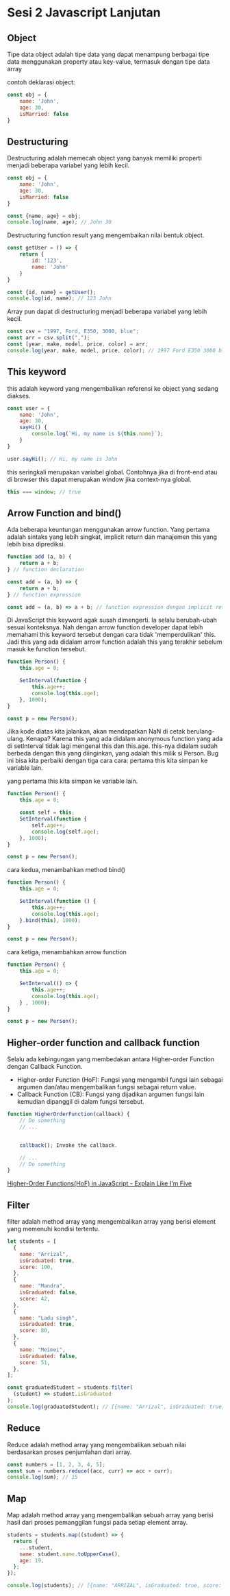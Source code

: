 # Sesi 2 Javascript Lanjutan

## Object

Tipe data object adalah tipe data yang dapat menampung berbagai tipe data menggunakan property atau key-value, termasuk dengan tipe data array

contoh deklarasi object:

```javascript
const obj = {
    name: 'John',
    age: 30,
    isMarried: false
}
```

## Destructuring

Destructuring adalah memecah object yang banyak memiliki properti menjadi beberapa variabel yang lebih kecil.

```javascript
const obj = {
    name: 'John',
    age: 30,
    isMarried: false
}

const {name, age} = obj;
console.log(name, age); // John 30
```

Destructuring function result yang mengembaikan nilai bentuk object.

```javascript
const getUser = () => {
    return {
        id: '123',
        name: 'John'
    }
}

const {id, name} = getUser();
console.log(id, name); // 123 John
```

Array pun dapat di destructuring menjadi beberapa variabel yang lebih kecil.

```javascript
const csv = "1997, Ford, E350, 3000, blue";
const arr = csv.split(",");
const [year, make, model, price, color] = arr;
console.log(year, make, model, price, color); // 1997 Ford E350 3000 blue
```

## This keyword

this adalah keyword yang mengembalikan referensi ke object yang sedang diakses.

```javascript
const user = {
    name: 'John',
    age: 30,
    sayHi() {
        console.log(`Hi, my name is ${this.name}`);
    }
}

user.sayHi(); // Hi, my name is John
```

this seringkali merupakan variabel global. Contohnya jika di front-end atau di browser this dapat merupakan window jika context-nya global.

```javascript
this === window; // true
```

## Arrow Function and bind()

Ada beberapa keuntungan menggunakan arrow function. Yang pertama adalah sintaks yang lebih singkat, implicit return dan manajemen this yang lebih bisa diprediksi.

```javascript
function add (a, b) {
    return a + b;
} // function declaration

const add = (a, b) => {
    return a + b;
} // function expression

const add = (a, b) => a + b; // function expression dengan implicit return
```

Di JavaScript this keyword agak susah dimengerti. Ia selalu berubah-ubah sesuai konteksnya. Nah dengan arrow function developer dapat lebih memahami this keyword tersebut dengan cara tidak 'memperdulikan' this. Jadi this yang ada didalam arrow function adalah this yang terakhir sebelum masuk ke function tersebut.

```javascript
function Person() {
    this.age = 0;

    SetInterval(function {
        this.age++;
        console.log(this.age);
    }, 1000);
}

const p = new Person();
```

Jika kode diatas kita jalankan, akan mendapatkan NaN di cetak berulang-ulang. Kenapa? Karena this yang ada didalam anonymous function yang ada di setInterval tidak lagi mengenal this dan this.age. this-nya didalam sudah berbeda dengan this yang diinginkan, yang adalah this milik si Person. Bug ini bisa kita perbaiki dengan tiga cara cara: pertama this kita simpan ke variable lain.

yang pertama this kita simpan ke variable lain.

```javascript
function Person() {
    this.age = 0;

    const self = this;
    SetInterval(function {
        self.age++;
        console.log(self.age);
    }, 1000);
}

const p = new Person();
```

cara kedua, menambahkan method bind()

```javascript
function Person() {
    this.age = 0;

    SetInterval(function () {
        this.age++;
        console.log(this.age);
    }.bind(this), 1000);
}

const p = new Person();
```

cara ketiga, menambahkan arrow function

```javascript
function Person() {
    this.age = 0;

    SetInterval(() => {
        this.age++;
        console.log(this.age);
    } , 1000);
}

const p = new Person();
```

## Higher-order function and callback function

Selalu ada kebingungan yang membedakan antara Higher-order Function dengan Callback Function.

- Higher-order Function (HoF): Fungsi yang mengambil fungsi lain sebagai argumen dan/atau mengembalikan fungsi sebagai return value.
- Callback Function (CB): Fungsi yang dijadikan argumen fungsi lain kemudian dipanggil di dalam fungsi tersebut.

```javascript
function HigherOrderFunction(callback) {
    // Do something
    // ...


    callback(); Invoke the callback.

    // ...
    // Do something
}
```

[Higher-Order Functions(HoF) in JavaScript - Explain Like I'm Five](https://blog.greenroots.info/higher-order-functions-in-javascript)

## Filter

filter adalah method array yang mengembalikan array yang berisi element yang memenuhi kondisi tertentu.

```javascript
let students = [
  {
    name: "Arrizal",
    isGraduated: true,
    score: 100,
  },
  {
    name: "Mandra",
    isGraduated: false,
    score: 42,
  },
  {
    name: "Ladu singh",
    isGraduated: true,
    score: 80,
  },
  {
    name: "Meimei",
    isGraduated: false,
    score: 51,
  },
];

const graduatedStudent = students.filter(
  (student) => student.isGraduated
);
console.log(graduatedStudent); // [{name: "Arrizal", isGraduated: true, score: 100}, {name: "Ladu singh", isGraduated: true, score: 80}]

```

## Reduce

Reduce adalah method array yang mengembalikan sebuah nilai berdasarkan proses penjumlahan dari array.

```javascript
const numbers = [1, 2, 3, 4, 5];
const sum = numbers.reduce((acc, curr) => acc + curr);
console.log(sum); // 15
```


## Map

Map adalah method array yang mengembalikan sebuah array yang berisi hasil dari proses pemanggilan fungsi pada setiap element array.

```javascript
students = students.map((student) => {
  return {
    ...student,
    name: student.name.toUpperCase(),
    age: 19,
  };
});

console.log(students); // [{name: "ARRIZAL", isGraduated: true, score: 100, age: 19}, {name: "MANDRA", isGraduated: false, score: 42, age: 19}, {name: "LADU SINGH", isGraduated: true, score: 80, age: 19}, {name: "MEIMEI", isGraduated: false, score: 51, age: 19}]
```